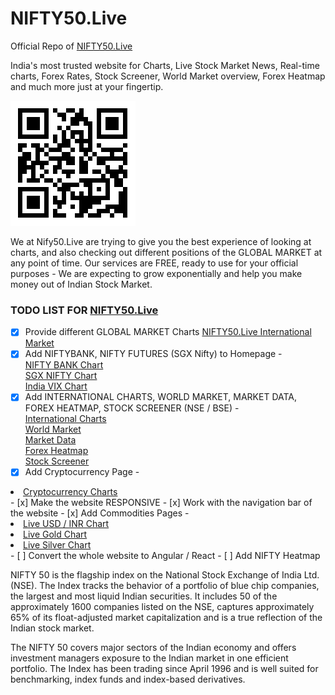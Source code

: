 # NIFTY50.Live
Official Repo of <a href = "https://nifty50.live/">NIFTY50.Live</a>

India's most trusted website for Charts, Live Stock Market News, Real-time charts, Forex Rates, Stock Screener, World Market overview, Forex Heatmap and much more just at your fingertip.

![QR Code](https://raw.githubusercontent.com/sarnav98/nifty50/main/qr.png)

We at Nify50.Live are trying to give you the best experience of looking at charts, and also checking out different positions of the GLOBAL MARKET at any point of time.
Our services are FREE, ready to use for your official purposes - We are expecting to grow exponentially and help you make money out of Indian Stock Market.

### TODO LIST FOR <a href = "https://nifty50.live/">NIFTY50.Live</a>

- [x] Provide different GLOBAL MARKET Charts <a href = "https://nifty50.live/international">NIFTY50.Live International Market</a>
- [x] Add NIFTYBANK, NIFTY FUTURES (SGX Nifty) to Homepage - <li><a href="https://nifty50.live/banknifty">NIFTY BANK Chart</a></li>
                  <li><a href="https://nifty50.live/sgxnifty/">SGX NIFTY Chart</a></li>
                  <li><a href="https://nifty50.live/indiavix/">India VIX Chart</a></li>
- [x] Add INTERNATIONAL CHARTS, WORLD MARKET, MARKET DATA, FOREX HEATMAP, STOCK SCREENER (NSE / BSE) - <li><a href="https://nifty50.live/international/">International Charts</a></li>
              <li><a href="https://nifty50.live/worldmarket/">World Market</a></li>
           <li><a href="https://nifty50.live/marketdata/">Market Data</a></li>
              <li><a href="https://nifty50.live/forexheatmap/">Forex Heatmap</a></li>
             <li> <a href="https://nifty50.live/stockscreener/">Stock Screener</a></li>
- [x] Add Cryptocurrency Page - 
<li><a href="https://nifty50.live/crypto/">Cryptocurrency Charts</a></li>
- [x] Make the website RESPONSIVE
- [x] Work with the navigation bar of the website
- [x] Add Commodities Pages - <li><a href="https://nifty50.live/usd-inr/">Live USD / INR Chart</a></li>
<li><a href="https://nifty50.live/gold-chart/">Live Gold Chart</a></li>
<li><a href="https://nifty50.live/silver-chart/">Live Silver Chart</a></li>
- [ ] Convert the whole website to Angular / React
- [ ] Add NIFTY Heatmap

NIFTY 50 is the flagship index on the National Stock Exchange of India Ltd. (NSE). The Index tracks the behavior of a portfolio of blue chip companies, the largest and most liquid Indian securities. It includes 50 of the approximately 1600 companies listed on the NSE, captures approximately 65% of its float-adjusted market capitalization and is a true reflection of the Indian stock market.

The NIFTY 50 covers major sectors of the Indian economy and offers investment managers exposure to the Indian market in one efficient portfolio. The Index has been trading since April 1996 and is well suited for benchmarking, index funds and index-based derivatives.

